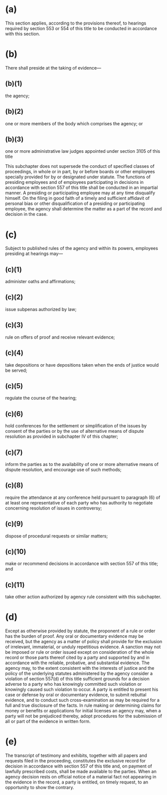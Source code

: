# (a)
This section applies, according to the provisions thereof, to hearings required by section 553 or 554 of this title to be conducted in accordance with this section.

# (b)
There shall preside at the taking of evidence—

## (b)(1)
the agency;

## (b)(2)
one or more members of the body which comprises the agency; or

## (b)(3)
one or more administrative law judges appointed under section 3105 of this title

This subchapter does not supersede the conduct of specified classes of proceedings, in whole or in part, by or before boards or other employees specially provided for by or designated under statute. The functions of presiding employees and of employees participating in decisions in accordance with section 557 of this title shall be conducted in an impartial manner. A presiding or participating employee may at any time disqualify himself. On the filing in good faith of a timely and sufficient affidavit of personal bias or other disqualification of a presiding or participating employee, the agency shall determine the matter as a part of the record and decision in the case.

# (c)
Subject to published rules of the agency and within its powers, employees presiding at hearings may—

## (c)(1)
administer oaths and affirmations;

## (c)(2)
issue subpenas authorized by law;

## (c)(3)
rule on offers of proof and receive relevant evidence;

## (c)(4)
take depositions or have depositions taken when the ends of justice would be served;

## (c)(5)
regulate the course of the hearing;

## (c)(6)
hold conferences for the settlement or simplification of the issues by consent of the parties or by the use of alternative means of dispute resolution as provided in subchapter IV of this chapter;

## (c)(7)
inform the parties as to the availability of one or more alternative means of dispute resolution, and encourage use of such methods;

## (c)(8)
require the attendance at any conference held pursuant to paragraph (6) of at least one representative of each party who has authority to negotiate concerning resolution of issues in controversy;

## (c)(9)
dispose of procedural requests or similar matters;

## (c)(10)
make or recommend decisions in accordance with section 557 of this title; and

## (c)(11)
take other action authorized by agency rule consistent with this subchapter.

# (d)

Except as otherwise provided by statute, the proponent of a rule or order has the burden of proof. Any oral or documentary evidence may be received, but the agency as a matter of policy shall provide for the exclusion of irrelevant, immaterial, or unduly repetitious evidence. A sanction may not be imposed or rule or order issued except on consideration of the whole record or those parts thereof cited by a party and supported by and in accordance with the reliable, probative, and substantial evidence. The agency may, to the extent consistent with the interests of justice and the policy of the underlying statutes administered by the agency consider a violation of section 557(d) of this title sufficient grounds for a decision adverse to a party who has knowingly committed such violation or knowingly caused such violation to occur. A party is entitled to present his case or defense by oral or documentary evidence, to submit rebuttal evidence, and to conduct such cross-examination as may be required for a full and true disclosure of the facts. In rule making or determining claims for money or benefits or applications for initial licenses an agency may, when a party will not be prejudiced thereby, adopt procedures for the submission of all or part of the evidence in written form.

# (e)

The transcript of testimony and exhibits, together with all papers and requests filed in the proceeding, constitutes the exclusive record for decision in accordance with section 557 of this title and, on payment of lawfully prescribed costs, shall be made available to the parties. When an agency decision rests on official notice of a material fact not appearing in the evidence in the record, a party is entitled, on timely request, to an opportunity to show the contrary.